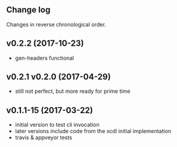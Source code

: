 ## Change log

Changes in reverse chronological order.

## v0.2.2 (2017-10-23)

- gen-headers functional

## v0.2.1 v0.2.0 (2017-04-29)

- still not perfect, but more ready for prime time

## v0.1.1-15 (2017-03-22)

- initial version to test cli invocation
- later versions include code from the xcdl initial implementation
- travis & appveyor tests

